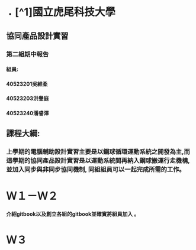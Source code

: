 * # [^1]國立虎尾科技大學

## 協同產品設計實習

### 第二組期中報告

#### 組員:

#### 40523201吳維柔

#### 40523203洪譽庭

#### 40523240潘睿澤

## 課程大綱:

### 上學期的電腦輔助設計實習主要是以鋼球循環運動系統之開發為主,而這學期的協同產品設計實習是以運動系統間再納入鋼球搬運行走機構,並加入同步與非同步協同機制, 同組組員可以一起完成所需的工作。

# Ｗ１－Ｗ２

#### 介紹gitbook以及創立各組的gitbook並確實將組員加入 。

# Ｗ３



